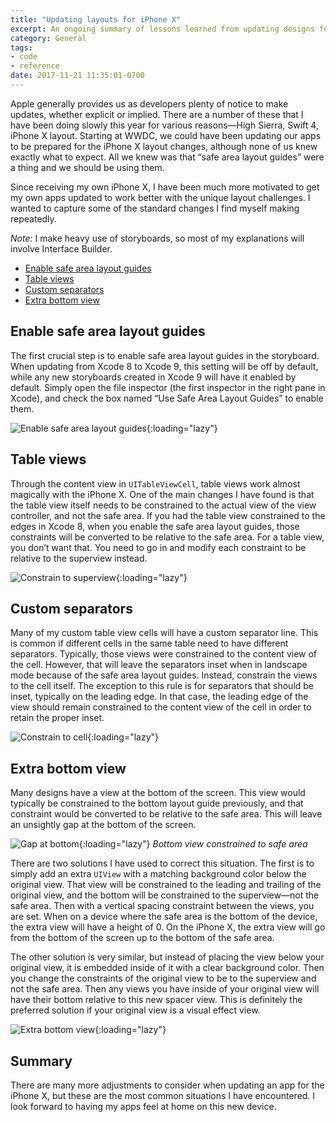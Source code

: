 ```yaml
---
title: "Updating layouts for iPhone X"
excerpt: An ongoing summary of lessons learned from updating designs for the iPhone X
category: General
tags:
- code
- reference
date: 2017-11-21 11:35:01-0700
---
```


Apple generally provides us as developers plenty of notice to make updates, whether explicit or implied. There are a number of these that I have been doing slowly this year for various reasons—High Sierra, Swift 4, iPhone X layout. Starting at WWDC, we could have been updating our apps to be prepared for the iPhone X layout changes, although none of us knew exactly what to expect. All we knew was that “safe area layout guides” were a thing and we should be using them.

Since receiving my own iPhone X, I have been much more motivated to get my own apps updated to work better with the unique layout challenges. I wanted to capture some of the standard changes I find myself making repeatedly.

_Note:_ I make heavy use of storyboards, so most of my explanations will involve Interface Builder.

- [Enable safe area layout guides](#enable-safe-area-layout-guides)
- [Table views](#table-views)
- [Custom separators](#custom-separators)
- [Extra bottom view](#extra-bottom-view)

## Enable safe area layout guides
The first crucial step is to enable safe area layout guides in the storyboard. When updating from Xcode 8 to Xcode 9, this setting will be off by default, while any new storyboards created in Xcode 9 will have it enabled by default. Simply open the file inspector (the first inspector in the right pane in Xcode), and check the box named “Use Safe Area Layout Guides” to enable them.

![Enable safe area layout guides](https://media.bennorris.com/images/posts/enable-safe-area-layout-guides.png){:loading="lazy"}

## Table views
Through the content view in `UITableViewCell`, table views work almost magically with the iPhone X. One of the main changes I have found is that the table view itself needs to be constrained to the actual view of the view controller, and not the safe area. If you had the table view constrained to the edges in Xcode 8, when you enable the safe area layout guides, those constraints will be converted to be relative to the safe area. For a table view, you don’t want that. You need to go in and modify each constraint to be relative to the superview instead.

![Constrain to superview](https://media.bennorris.com/images/posts/constrain-to-superview.png){:loading="lazy"}

## Custom separators
Many of my custom table view cells will have a custom separator line. This is common if different cells in the same table need to have different separators. Typically, those views were constrained to the content view of the cell. However, that will leave the separators inset when in landscape mode because of the safe area layout guides. Instead, constrain the views to the cell itself. The exception to this rule is for separators that should be inset, typically on the leading edge. In that case, the leading edge of the view should remain constrained to the content view of the cell in order to retain the proper inset.

![Constrain to cell](https://media.bennorris.com/images/posts/constrain-to-cell.png){:loading="lazy"}

## Extra bottom view
Many designs have a view at the bottom of the screen. This view would typically be constrained to the bottom layout guide previously, and that constraint would be converted to be relative to the safe area. This will leave an unsightly gap at the bottom of the screen.

![Gap at bottom](https://media.bennorris.com/images/posts/gap-at-bottom.png){:loading="lazy"}
_Bottom view constrained to safe area_

There are two solutions I have used to correct this situation. The first is to simply add an extra `UIView` with a matching background color below the original view. That view will be constrained to the leading and trailing of the original view, and the bottom will be constrained to the superview—not the safe area. Then with a vertical spacing constraint between the views, you are set. When on a device where the safe area is the bottom of the device, the extra view will have a height of 0. On the iPhone X, the extra view will go from the bottom of the screen up to the bottom of the safe area.

The other solution is very similar, but instead of placing the view below your original view, it is embedded inside of it with a clear background color. Then you change the constraints of the original view to be to the superview and not the safe area. Then any views you have inside of your original view will have their bottom relative to this new spacer view. This is definitely the preferred solution if your original view is a visual effect view.

![Extra bottom view](https://media.bennorris.com/images/posts/extra-bottom-view.png){:loading="lazy"}

## Summary
There are many more adjustments to consider when updating an app for the iPhone X, but these are the most common situations I have encountered. I look forward to having my apps feel at home on this new device.
